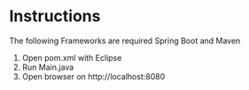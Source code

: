 

# Instructions


The following Frameworks are required 
Spring Boot and Maven 
1. Open pom.xml with  Eclipse
2. Run Main.java
3. Open browser on http://localhost:8080
